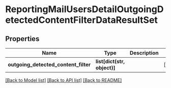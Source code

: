 # ReportingMailUsersDetailOutgoingDetectedContentFilterDataResultSet

## Properties
Name | Type | Description | Notes
------------ | ------------- | ------------- | -------------
**outgoing_detected_content_filter** | **list[dict(str, object)]** |  | [optional] 

[[Back to Model list]](../README.md#documentation-for-models) [[Back to API list]](../README.md#documentation-for-api-endpoints) [[Back to README]](../README.md)

